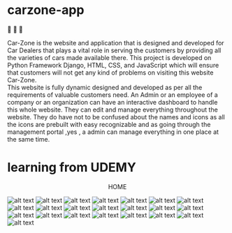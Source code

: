 # carzone-app


:blue_car:
:car:
:red_car:

Car-Zone is the website and application that is designed and developed for Car Dealers that plays a vital role in serving the customers by providing all the varieties of cars made available there. This project is developed on Python Framework Django, HTML, CSS, and JavaScript which will ensure that customers will not get any kind of problems on visiting this website Car-Zone.  
This website is fully dynamic designed and developed as per all the requirements of valuable customers need. 
An Admin or an employee of a company or an organization can have an interactive dashboard to handle this whole website. They can edit and manage everything throughout the website. They do have not to be confused about the names and icons as all the icons are prebuilt with easy recognizable and as going through the management  portal ,yes , a admin can manage everything in one place at the same time. 

# learning from UDEMY

<p align="center">HOME</p>

![alt text](https://github.com/Sauravkrrathaur99/carzone-app/blob/master/website%20preview%20images/preview1.png?raw=true)
![alt text](https://github.com/Sauravkrrathaur99/carzone-app/blob/master/website%20preview%20images/preview2.png?raw=true)
![alt text](https://github.com/Sauravkrrathaur99/carzone-app/blob/master/website%20preview%20images/preview3.png?raw=true)
![alt text](https://github.com/Sauravkrrathaur99/carzone-app/blob/master/website%20preview%20images/preview4.png?raw=true)
![alt text](https://github.com/Sauravkrrathaur99/carzone-app/blob/master/website%20preview%20images/preview5.png?raw=true)
![alt text](https://github.com/Sauravkrrathaur99/carzone-app/blob/master/website%20preview%20images/preview6.png?raw=true)
![alt text](https://github.com/Sauravkrrathaur99/carzone-app/blob/master/website%20preview%20images/preview7.png?raw=true)
![alt text](https://github.com/Sauravkrrathaur99/carzone-app/blob/master/website%20preview%20images/preview8.png?raw=true)
![alt text](https://github.com/Sauravkrrathaur99/carzone-app/blob/master/website%20preview%20images/preview9.png?raw=true)
![alt text](https://github.com/Sauravkrrathaur99/carzone-app/blob/master/website%20preview%20images/preview10.png?raw=true)
![alt text](https://github.com/Sauravkrrathaur99/carzone-app/blob/master/website%20preview%20images/preview11.png?raw=true)
![alt text](https://github.com/Sauravkrrathaur99/carzone-app/blob/master/website%20preview%20images/preview12.png?raw=true)
![alt text](https://github.com/Sauravkrrathaur99/carzone-app/blob/master/website%20preview%20images/preview13.png?raw=true)
![alt text](https://github.com/Sauravkrrathaur99/carzone-app/blob/master/website%20preview%20images/preview14.png?raw=true)
![alt text](https://github.com/Sauravkrrathaur99/carzone-app/blob/master/website%20preview%20images/preview15.png?raw=true)
![alt text](https://github.com/Sauravkrrathaur99/carzone-app/blob/master/website%20preview%20images/preview16.png?raw=true)
![alt text](https://github.com/Sauravkrrathaur99/carzone-app/blob/master/website%20preview%20images/preview17.png?raw=true)
![alt text](https://github.com/Sauravkrrathaur99/carzone-app/blob/master/website%20preview%20images/preview18.png?raw=true)
![alt text](https://github.com/Sauravkrrathaur99/carzone-app/blob/master/website%20preview%20images/preview19.png?raw=true)
![alt text](https://github.com/Sauravkrrathaur99/carzone-app/blob/master/website%20preview%20images/preview20.png?raw=true)
![alt text](https://github.com/Sauravkrrathaur99/carzone-app/blob/master/website%20preview%20images/preview21.png?raw=true)
![alt text](https://github.com/Sauravkrrathaur99/carzone-app/blob/master/website%20preview%20images/preview22.png?raw=true)

